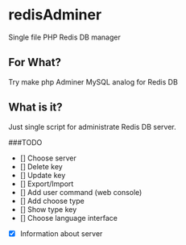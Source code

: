 # redisAdminer
Single file PHP Redis DB manager

## For What?
Try make php Adminer MySQL analog for Redis DB

## What is it?
Just single script for administrate Redis DB server. 

###TODO
- [] Choose server
- [] Delete key
- [] Update key
- [] Export/Import
- [] Add user command (web console)
- [] Add choose type
- [] Show type key
- [] Choose language interface
- [x] Information about server

